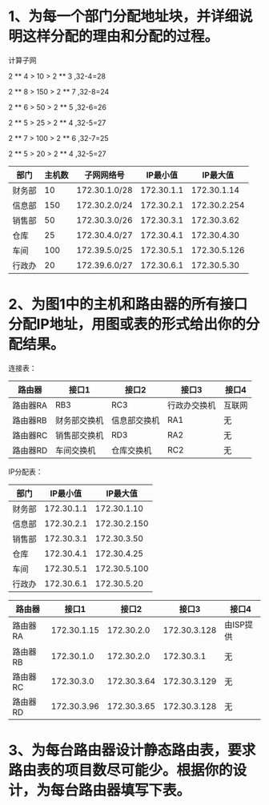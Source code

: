 # 1、为每一个部门分配地址块，并详细说明这样分配的理由和分配的过程。

计算子网

2 ** 4 > 10 > 2 ** 3 ,32-4=28 

2 ** 8 > 150 > 2 ** 7 ,32-8=24 

2 ** 6 > 50 > 2 ** 5 ,32-6=26 

2 ** 5 > 25 > 2 ** 4 ,32-5=27

2 ** 7 > 100 > 2 ** 6 ,32-7=25

2 ** 5 > 20 > 2 ** 4 ,32-5=27

|  部门   | 主机数 | 子网网络号   | IP最小值  | IP最大值  |
|  ----  | ----| ----   | ----  | ----  |
| 财务部  |10| 172.30.1.0/28  | 172.30.1.1 | 172.30.1.14  |
| 信息部  |150| 172.30.2.0/24  | 172.30.2.1 | 172.30.2.254  |
| 销售部  |50| 172.30.3.0/26  | 172.30.3.1 | 172.30.3.62  |
| 仓库  |25| 172.30.4.0/27 | 172.30.4.1  | 172.30.4.30 |
| 车间  |100| 172.39.5.0/25 | 172.30.5.1  | 172.30.5.126 |
| 行政办  |20| 172.39.6.0/27 | 172.30.6.1  | 172.30.5.30 |


# 2、为图1中的主机和路由器的所有接口分配IP地址，用图或表的形式给出你的分配结果。

连接表：

|  路由器  | 接口1   | 接口2  | 接口3  | 接口4 |
|  ----  | ----   | ----  | ----  | ---- |
| 路由器RA  | RB3  | RC3 | 行政办交换机  | 互联网 |
| 路由器RB  | 财务部交换机  | 信息部交换机 | RA1  | 无 |
| 路由器RC  | 销售部交换机  | RD3 | RA2  | 无 |
| 路由器RD  | 车间交换机 | 仓库交换机  | RC2 | 无 |

IP分配表：

|  部门   | IP最小值  | IP最大值  |
|  ----  | ----  | ----  |
| 财务部  | 172.30.1.1 | 172.30.1.10  |
| 信息部  | 172.30.2.1 | 172.30.2.150  |
| 销售部  | 172.30.3.1 | 172.30.3.50  |
| 仓库  |172.30.4.1  | 172.30.4.25 |
| 车间  | 172.30.5.1  | 172.30.5.100 | 
| 行政办  | 172.30.6.1  | 172.30.5.20 | 


|  路由器  | 接口1   | 接口2  | 接口3  | 接口4 |
|  ----  | ----   | ----  | ----  | ---- |
| 路由器RA  | 172.30.1.15  | 172.30.2.0 | 172.30.3.128  | 由ISP提供 |
| 路由器RB  | 172.30.1.0  | 172.30.2.0 | 172.30.3.1  | 无 |
| 路由器RC  | 172.30.3.0  | 172.30.3.64 | 172.30.3.129  | 无 |
| 路由器RD  | 172.30.3.96 | 172.30.3.65  | 172.30.3.128 | 无 |

# 3、为每台路由器设计静态路由表，要求路由表的项目数尽可能少。根据你的设计，为每台路由器填写下表。






